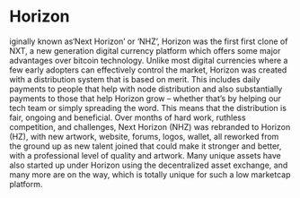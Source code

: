 # Horizon
iginally known as‘Next Horizon’ or ‘NHZ’, Horizon was the first first clone of NXT, a new generation digital currency platform which offers some major advantages over bitcoin technology.  Unlike most digital currencies where a few early adopters can effectively control the market, Horizon was created with a distribution system that is based on merit. This includes daily payments to people that help with node distribution and also substantially payments to those that help Horizon grow – whether that’s by helping our tech team or simply spreading the word.  This means that the distribution is fair, ongoing and beneficial.  Over months of hard work, ruthless competition, and challenges, Next Horizon (NHZ) was rebranded to Horizon (HZ), with new artwork, website, forums, logos, wallet, all reworked from the ground up as new talent joined that could make it stronger and better, with a professional level of quality and artwork. Many unique assets have also started up under Horizon using the decentralized asset exchange, and many more are on the way, which is totally unique for such a low marketcap platform.
